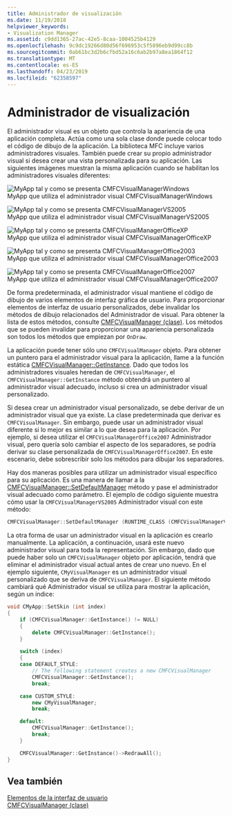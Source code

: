 ```yaml
---
title: Administrador de visualización
ms.date: 11/19/2018
helpviewer_keywords:
- Visualization Manager
ms.assetid: c9dd1365-27ac-42e5-8caa-1004525b4129
ms.openlocfilehash: 9c9dc19266d80d56f696953c5f5896eb9d99cc8b
ms.sourcegitcommit: 0ab61bc3d2b6cfbd52a16c6ab2b97a8ea1864f12
ms.translationtype: MT
ms.contentlocale: es-ES
ms.lasthandoff: 04/23/2019
ms.locfileid: "62358597"
---
```

# <a name="visualization-manager"></a>Administrador de visualización

El administrador visual es un objeto que controla la apariencia de una aplicación completa. Actúa como una sola clase donde puede colocar todo el código de dibujo de la aplicación. La biblioteca MFC incluye varios administradores visuales. También puede crear su propio administrador visual si desea crear una vista personalizada para su aplicación. Las siguientes imágenes muestran la misma aplicación cuando se habilitan los administradores visuales diferentes:

![MyApp tal y como se presenta CMFCVisualManagerWindows](../mfc/media/vmwindows.png "MyApp tal y como se presenta CMFCVisualManagerWindows") <br/>
MyApp que utiliza el administrador visual CMFCVisualManagerWindows

![MyApp tal y como se presenta CMFCVisualManagerVS2005](../mfc/media/vmvs2005.png "MyApp tal y como se presenta CMFCVisualManagerVS2005") <br/>
MyApp que utiliza el administrador visual CMFCVisualManagerVS2005

![MyApp tal y como se presenta CMFCVisualManagerOfficeXP](../mfc/media/vmofficexp.png "MyApp tal y como se presenta CMFCVisualManagerOfficeXP") <br/>
MyApp que utiliza el administrador visual CMFCVisualManagerOfficeXP

![MyApp tal y como se presenta CMFCVisualManagerOffice2003](../mfc/media/vmoffice2003.png "MyApp tal y como se presenta CMFCVisualManagerOffice2003") <br/>
MyApp que utiliza el administrador visual CMFCVisualManagerOffice2003

![MyApp tal y como se presenta CMFCVisualManagerOffice2007](../mfc/media/msoffice2007.png "MyApp tal y como se presenta CMFCVisualManagerOffice2007") <br/>
MyApp que utiliza el administrador visual CMFCVisualManagerOffice2007

De forma predeterminada, el administrador visual mantiene el código de dibujo de varios elementos de interfaz gráfica de usuario. Para proporcionar elementos de interfaz de usuario personalizados, debe invalidar los métodos de dibujo relacionados del Administrador de visual. Para obtener la lista de estos métodos, consulte [CMFCVisualManager (clase)](../mfc/reference/cmfcvisualmanager-class.md). Los métodos que se pueden invalidar para proporcionar una apariencia personalizada son todos los métodos que empiezan por `OnDraw`.

La aplicación puede tener sólo uno `CMFCVisualManager` objeto. Para obtener un puntero para el administrador visual para la aplicación, llame a la función estática [CMFCVisualManager::GetInstance](../mfc/reference/cmfcvisualmanager-class.md#getinstance). Dado que todos los administradores visuales heredan de `CMFCVisualManager`, el `CMFCVisualManager::GetInstance` método obtendrá un puntero al administrador visual adecuado, incluso si crea un administrador visual personalizado.

Si desea crear un administrador visual personalizado, se debe derivar de un administrador visual que ya existe. La clase predeterminada que derivar es `CMFCVisualManager`. Sin embargo, puede usar un administrador visual diferente si lo mejor es similar a lo que desea para la aplicación. Por ejemplo, si desea utilizar el `CMFCVisualManagerOffice2007` Administrador visual, pero quería solo cambiar el aspecto de los separadores, se podría derivar su clase personalizada de `CMFCVisualManagerOffice2007`. En este escenario, debe sobrescribir solo los métodos para dibujar los separadores.

Hay dos maneras posibles para utilizar un administrador visual específico para su aplicación. Es una manera de llamar a la [CMFCVisualManager::SetDefaultManager](../mfc/reference/cmfcvisualmanager-class.md#setdefaultmanager) método y pase el administrador visual adecuado como parámetro. El ejemplo de código siguiente muestra cómo usar la `CMFCVisualManagerVS2005` Administrador visual con este método:

```cpp
CMFCVisualManager::SetDefaultManager (RUNTIME_CLASS (CMFCVisualManagerVS2005));
```

La otra forma de usar un administrador visual en la aplicación es crearlo manualmente. La aplicación, a continuación, usará este nuevo administrador visual para toda la representación. Sin embargo, dado que puede haber solo un `CMFCVisualManager` objeto por aplicación, tendrá que eliminar el administrador visual actual antes de crear uno nuevo. En el ejemplo siguiente, `CMyVisualManager` es un administrador visual personalizado que se deriva de `CMFCVisualManager`. El siguiente método cambiará qué Administrador visual se utiliza para mostrar la aplicación, según un índice:

```cpp
void CMyApp::SetSkin (int index)
{
    if (CMFCVisualManager::GetInstance() != NULL)
    {
        delete CMFCVisualManager::GetInstance();
    }

    switch (index)
    {
    case DEFAULT_STYLE:
        // The following statement creates a new CMFCVisualManager
        CMFCVisualManager::GetInstance();
        break;

    case CUSTOM_STYLE:
        new CMyVisualManager;
        break;

    default:
        CMFCVisualManager::GetInstance();
        break;
    }

    CMFCVisualManager::GetInstance()->RedrawAll();
}
```

## <a name="see-also"></a>Vea también

[Elementos de la interfaz de usuario](../mfc/user-interface-elements-mfc.md)<br/>
[CMFCVisualManager (clase)](../mfc/reference/cmfcvisualmanager-class.md)
